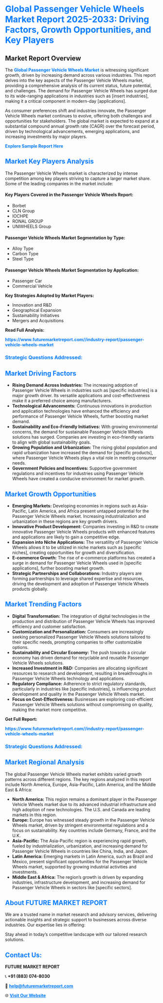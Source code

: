 <h1 style="color: #007BFF;">Global Passenger Vehicle Wheels Market Report 2025-2033: Driving Factors, Growth Opportunities, and Key Players</h1>

<section id="overview">
<h2>Market Report Overview</h2>
<p>The <a href="https://www.futuremarketreport.com//industry-report/passenger-vehicle-wheels-market" style="color: #007BFF; text-decoration: none;"><strong>Global Passenger Vehicle Wheels Market</strong></a> is witnessing significant growth, driven by increasing demand across various industries. This report delves into the key aspects of the Passenger Vehicle Wheels market, providing a comprehensive analysis of its current status, future potential, and challenges. The demand for Passenger Vehicle Wheels has surged due to its wide-ranging applications in industries such as [insert industries], making it a critical component in modern-day [applications].</p>
<p>As consumer preferences shift and industries innovate, the Passenger Vehicle Wheels market continues to evolve, offering both challenges and opportunities for stakeholders. The global market is expected to expand at a substantial compound annual growth rate (CAGR) over the forecast period, driven by technological advancements, emerging applications, and increasing investments by major players.</p>
</section>

<section id="overview">
<p><a href="https://www.futuremarketreport.com//request-sample/reportId=50886" style="color: #007BFF; text-decoration: none;"><strong>Explore Sample Report Here</strong></a></p>
</section>

<section id="key-players">
<h2 style="color: #007BFF;">Market Key Players Analysis</h2>
<p>The Passenger Vehicle Wheels market is characterized by intense competition among key players striving to capture a larger market share. Some of the leading companies in the market include:</p>
<h4>Key Players Covered in the Passenger Vehicle Wheels Report:</h4>
<ul><li>Borbet</li><li>CLN Group</li><li>IOCHPE</li><li>RONAL GROUP</li><li>UNIWHEELS Group</li></ul>
<h4>Passenger Vehicle Wheels Market Segmentation by Type:</h4>
<ul><li>Alloy Type</li><li>Carbon Type</li><li>Steel Type</li></ul>

<h4>Passenger Vehicle Wheels Market Segmentation by Application:</h4>
<ul><li>Passenger Car</li><li>Commercial Vehicle</li></ul>
<p><strong>Key Strategies Adopted by Market Players:</strong></p>
<ul>
<li>Innovation and R&D</li>
<li>Geographical Expansion</li>
<li>Sustainability Initiatives</li>
<li>Mergers and Acquisitions</li>
</ul>
</section>

<section>
<p><strong>Read Full Analysis: </strong></p><a href="https://www.futuremarketreport.com//industry-report/passenger-vehicle-wheels-market" style="color: #007BFF; text-decoration: none;"><strong>https://www.futuremarketreport.com//industry-report/passenger-vehicle-wheels-market</strong></a>
<h3 style="color: #007BFF;">Strategic Questions Addressed:</h3>
</section>

<section id="driving-factors">
<h2 style="color: #007BFF;">Market Driving Factors</h2>
<ul>
<li><strong>Rising Demand Across Industries:</strong> The increasing adoption of Passenger Vehicle Wheels in industries such as [specific industries] is a major growth driver. Its versatile applications and cost-effectiveness make it a preferred choice among manufacturers.</li>
<li><strong>Technological Advancements:</strong> Continuous innovations in production and application technologies have enhanced the efficiency and performance of Passenger Vehicle Wheels, further boosting market demand.</li>
<li><strong>Sustainability and Eco-Friendly Initiatives:</strong> With growing environmental concerns, the demand for sustainable Passenger Vehicle Wheels solutions has surged. Companies are investing in eco-friendly variants to align with global sustainability goals.</li>
<li><strong>Growing Population and Urbanization:</strong> The rising global population and rapid urbanization have increased the demand for [specific products], where Passenger Vehicle Wheels plays a vital role in meeting consumer needs.</li>
<li><strong>Government Policies and Incentives:</strong> Supportive government regulations and incentives for industries using Passenger Vehicle Wheels have created a conducive environment for market growth.</li>
</ul>
</section>

<section id="growth-opportunities">
<h2 style="color: #007BFF;">Market Growth Opportunities</h2>
<ul>
<li><strong>Emerging Markets:</strong> Developing economies in regions such as Asia-Pacific, Latin America, and Africa present untapped potential for the Passenger Vehicle Wheels market. Increasing industrialization and urbanization in these regions are key growth drivers.</li>
<li><strong>Innovative Product Development:</strong> Companies investing in R&D to create innovative Passenger Vehicle Wheels products with enhanced features and applications are likely to gain a competitive edge.</li>
<li><strong>Expansion into Niche Applications:</strong> The versatility of Passenger Vehicle Wheels allows it to be utilized in niche markets such as [specific niches], creating opportunities for growth and diversification.</li>
<li><strong>E-commerce Growth:</strong> The rise of e-commerce platforms has created a surge in demand for Passenger Vehicle Wheels used in [specific applications], further boosting market growth.</li>
<li><strong>Strategic Partnerships and Collaborations:</strong> Industry players are forming partnerships to leverage shared expertise and resources, driving the development and adoption of Passenger Vehicle Wheels products globally.</li>
</ul>
</section>

<section id="trending-factors">
<h2 style="color: #007BFF;">Market Trending Factors</h2>
<ul>
<li><strong>Digital Transformation:</strong> The integration of digital technologies in the production and distribution of Passenger Vehicle Wheels has improved efficiency and customer satisfaction.</li>
<li><strong>Customization and Personalization:</strong> Consumers are increasingly seeking personalized Passenger Vehicle Wheels solutions tailored to their specific needs, prompting companies to offer customizable options.</li>
<li><strong>Sustainability and Circular Economy:</strong> The push towards a circular economy has driven demand for recyclable and reusable Passenger Vehicle Wheels solutions.</li>
<li><strong>Increased Investment in R&D:</strong> Companies are allocating significant resources to research and development, resulting in breakthroughs in Passenger Vehicle Wheels technology and applications.</li>
<li><strong>Regulatory Compliance:</strong> Adherence to strict regulatory standards, particularly in industries like [specific industries], is influencing product development and quality in the Passenger Vehicle Wheels market.</li>
<li><strong>Focus on Cost-Effectiveness:</strong> Businesses are exploring cost-efficient Passenger Vehicle Wheels solutions without compromising on quality, making the market more competitive.</li>
</ul>
</section>

<section>
<p><strong>Get Full Report: </strong></p><a href="https://www.futuremarketreport.com//industry-report/passenger-vehicle-wheels-market" style="color: #007BFF; text-decoration: none;"><strong>https://www.futuremarketreport.com//industry-report/passenger-vehicle-wheels-market</strong></a>
<h3 style="color: #007BFF;">Strategic Questions Addressed:</h3>
</section>


<section id="regional-analysis">
<h2 style="color: #007BFF;">Market Regional Analysis</h2>
<p>The global Passenger Vehicle Wheels market exhibits varied growth patterns across different regions. The key regions analyzed in this report include North America, Europe, Asia-Pacific, Latin America, and the Middle East & Africa:</p>
<ul>
<li><strong>North America:</strong> This region remains a dominant player in the Passenger Vehicle Wheels market due to its advanced industrial infrastructure and high adoption of new technologies. The U.S. and Canada are leading markets in this region.</li>
<li><strong>Europe:</strong> Europe has witnessed steady growth in the Passenger Vehicle Wheels market, driven by stringent environmental regulations and a focus on sustainability. Key countries include Germany, France, and the U.K.</li>
<li><strong>Asia-Pacific:</strong> The Asia-Pacific region is experiencing rapid growth, fueled by industrialization, urbanization, and increasing demand for Passenger Vehicle Wheels in countries like China, India, and Japan.</li>
<li><strong>Latin America:</strong> Emerging markets in Latin America, such as Brazil and Mexico, present significant opportunities for the Passenger Vehicle Wheels market, supported by growing industrial activities and investments.</li>
<li><strong>Middle East & Africa:</strong> The region’s growth is driven by expanding industries, infrastructure development, and increasing demand for Passenger Vehicle Wheels in sectors like [specific sectors].</li>
</ul>
</section>

<footer>
<h2 style="color: #007BFF;">About FUTURE MARKET REPORT</h2>
<p>We are a trusted name in market research and advisory services, delivering actionable insights and strategic support to businesses across diverse industries. Our expertise lies in offering:</p>

<p>Stay ahead in today’s competitive landscape with our tailored research solutions.</p>

<h2 style="color: #007BFF;">Contact Us:</h2>
<p><strong>FUTURE MARKET REPORT</strong></p>
<p>📞 <strong>+91 (883) 074-8030</strong></p>
<p>📧 <strong><a href="mailto:help@futuremarketreport.com" style="color: #007BFF;">help@futuremarketreport.com</a></strong></p>
<p>🌐 <strong><a href="https://www.futuremarketreport.com/" style="color: #007BFF;">Visit Our Website</a></strong></p>
</footer>